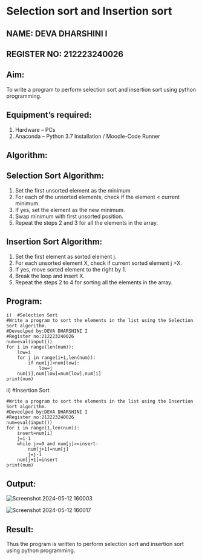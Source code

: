 # Selection sort and Insertion sort
## NAME: DEVA DHARSHINI I
## REGISTER NO: 212223240026
## Aim:
To write a program to perform selection sort and insertion sort using python programming.
## Equipment’s required:
1.	Hardware – PCs
2.	Anaconda – Python 3.7 Installation / Moodle-Code Runner
## Algorithm:
## Selection Sort Algorithm:
1.	Set the first unsorted element as the minimum
2.	For each of the unsorted elements, check if the element < current minimum.
3.	If yes, set the element as the new minimum.
4.	Swap minimum with first unsorted position.
5.	Repeat the steps 2 and 3 for all the elements in the array.
## Insertion Sort Algorithm:
1.	Set the first element as sorted element j.
2.	For each unsorted element X, check if current sorted element j >X.
3.	If yes, move sorted element to the right by 1.
4.	Break the loop and insert X.
5.	Repeat the steps 2 to 4 for sorting all the elements in the array.
## Program:
```
i)	#Selection Sort
#Write a program to sort the elements in the list using the Selection Sort algorithm.
#Deveolped by:DEVA DHARSHINI I
#Register no:212223240026
num=eval(input())
for i in range(len(num)):
    low=i
    for j in range(i+1,len(num)):
        if num[j]<num[low]:
            low=j
    num[i],num[low]=num[low],num[i]
print(num)
```
ii)	#Insertion Sort
```
#Write a program to sort the elements in the list using the Insertion Sort algorithm.
#Deveolped by:DEVA DHARSHINI I
#Register no:212223240026
num=eval(input())
for i in range(1,len(num)):
    insert=num[i]
    j=i-1
    while j>=0 and num[j]>=insert:
        num[j+1]=num[j]
        j=j-1
    num[j+1]=insert
print(num)
```

## Output:
![Screenshot 2024-05-12 160003](https://github.com/deesk13/Sorting-Algorithms/assets/150927063/a6ec67e6-b182-4c64-af22-f305b460011b)

![Screenshot 2024-05-12 160017](https://github.com/deesk13/Sorting-Algorithms/assets/150927063/13a64d25-a866-43e9-b98d-b8374d4293e8)

## Result:
Thus the program is written to perform selection sort and insertion sort using python programming.
